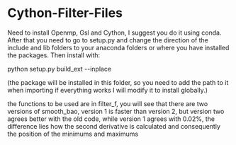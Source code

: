 # Cython-Filter-Files


Need to install Openmp, Gsl and Cython, I suggest you do it using conda. 
After that you need to go to setup.py and change the direction of the include and lib folders to your anaconda folders or where you have installed the packages.
Then install with:

python setup.py build_ext --inplace

(the package will be installed in this folder, so you need to add the path to it when importing if everything works I will modify it to install globally.)

the functions to be used are in filter_f, you will see that there are two versions of smooth_bao, version 1 is faster than version 2, but version two agrees better with the old code, while version 1 agrees with 0.02%, the difference lies how the second derivative is calculated and consequently the position of the minimums and maximums
